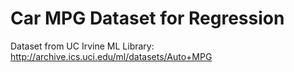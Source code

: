 # Car MPG Dataset for Regression

Dataset from UC Irvine ML Library:
http://archive.ics.uci.edu/ml/datasets/Auto+MPG

